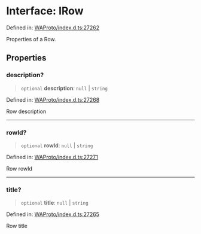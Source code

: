 # Interface: IRow

Defined in: [WAProto/index.d.ts:27262](https://github.com/Fokusdotid/bail/blob/a029a4f9908cd3806112e8438f5a31dda1376b84/WAProto/index.d.ts#L27262)

Properties of a Row.

## Properties

### description?

> `optional` **description**: `null` \| `string`

Defined in: [WAProto/index.d.ts:27268](https://github.com/Fokusdotid/bail/blob/a029a4f9908cd3806112e8438f5a31dda1376b84/WAProto/index.d.ts#L27268)

Row description

***

### rowId?

> `optional` **rowId**: `null` \| `string`

Defined in: [WAProto/index.d.ts:27271](https://github.com/Fokusdotid/bail/blob/a029a4f9908cd3806112e8438f5a31dda1376b84/WAProto/index.d.ts#L27271)

Row rowId

***

### title?

> `optional` **title**: `null` \| `string`

Defined in: [WAProto/index.d.ts:27265](https://github.com/Fokusdotid/bail/blob/a029a4f9908cd3806112e8438f5a31dda1376b84/WAProto/index.d.ts#L27265)

Row title
